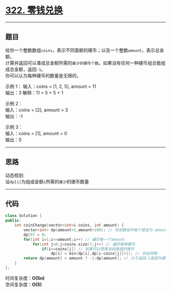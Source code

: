 # [322. 零钱兑换](https://leetcode.cn/problems/coin-change/)

---

## 题目

给你一个整数数组`coins`，表示不同面额的硬币；以及一个整数`amount`，表示总金额。  
计算并返回可以凑成总金额所需的`最少的硬币个数`。如果没有任何一种硬币组合能组成总金额，返回`-1`。  
你可以认为每种硬币的数量是无限的。  

示例 1：
输入：coins = [1, 2, 5], amount = 11  
输出：3
解释：11 = 5 + 5 + 1  

示例 2：  
输入：coins = [2], amount = 3  
输出：-1  

示例 3：  
输入：coins = [1], amount = 0  
输出：0  

---

## 思路

动态规划:  
设`dp[i]`为组成金额`i`所需的`最少`的硬币数量

---

## 代码

```C++
class Solution {
public:
    int coinChange(vector<int>& coins, int amount) {
        vector<int> dp(amount+1,amount+100); // 状态数组中每个值设为 amount+100 这里加任意一个数都可以
        dp[0] = 0;
        for(int i=1;i<=amount;i++) // 遍历每一个amount
            for(int j=0;j<coins.size();j++) // 遍历每种硬币
                if(i>=coins[j]) // 如果可以使用当前面值的硬币
                    dp[i] = min(dp[i],dp[i-coins[j]]+1); // 状态转移
        return dp[amount] > amount ? -1:dp[amount]; // 大于返回-1是因为硬币数最大只可能为amount，此时全选面值为1的硬币
    }
};
```

时间复杂度：**O(Sn)**  
空间复杂度：**O(S)**

